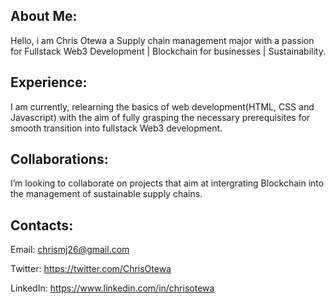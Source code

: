 ## About Me:

Hello, i am Chris Otewa a Supply chain management major with a passion for Fullstack Web3 Development | Blockchain for businesses | Sustainability.

## Experience:

I am currently, relearning the basics of web development(HTML, CSS and Javascript) with the aim of fully grasping the necessary prerequisites for smooth transition into fullstack Web3 development.

## Collaborations:

I’m looking to collaborate on projects that aim at intergrating Blockchain into the management of sustainable supply chains.

## Contacts:

Email: chrismj26@gmail.com
  
Twitter: https://twitter.com/ChrisOtewa 

LinkedIn: https://www.linkedin.com/in/chrisotewa


<!---
ChrisOtewa/ChrisOtewa is a ✨ special ✨ repository because its `README.md` (this file) appears on your GitHub profile.
You can click the Preview link to take a look at your changes.
--->

